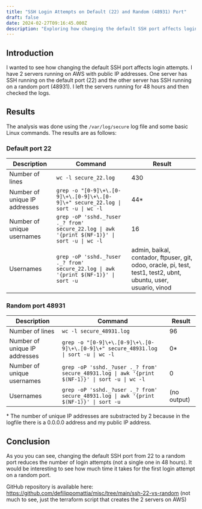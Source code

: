 ```yaml
---
title: "SSH Login Attempts on Default (22) and Random (48931) Port"
draft: false
date: 2024-02-27T09:16:45.000Z
description: "Exploring how changing the default SSH port affects login attempts."
---
```


## Introduction

I wanted to see how changing the default SSH port affects login attempts. I have 2 servers running on AWS with public IP addresses. One server has SSH running on the default port (22) and the other server has SSH running on a random port (48931). I left the servers running for 48 hours and then checked the logs.

## Results

The analysis was done using the `/var/log/secure` log file and some basic Linux commands. The results are as follows:

### Default port 22

| Description                   | Command                                                                                      | Result                                                                                                          |
| ----------------------------- | -------------------------------------------------------------------------------------------- | --------------------------------------------------------------------------------------------------------------- |
| Number of lines               | `wc -l secure_22.log`                                                                        | 430                                                                                                             |
| Number of unique IP addresses | `grep -o "[0-9]\+\.[0-9]\+\.[0-9]\+\.[0-9]\+" secure_22.log \| sort -u \| wc -l`             | 44\*                                                                                                            |
| Number of unique usernames    | `grep -oP 'sshd._?user ._? from' secure_22.log \| awk '{print $(NF-1)}' \| sort -u \| wc -l` | 16                                                                                                              |
| Usernames                     | `grep -oP 'sshd._?user ._? from' secure_22.log \| awk '{print $(NF-1)}' \| sort -u`          | admin, baikal, contador, ftpuser, git, odoo, oracle, pi, test, test1, test2, ubnt, ubuntu, user, usuario, vinod |

### Random port 48931

| Description                   | Command                                                                                         | Result      |
| ----------------------------- | ----------------------------------------------------------------------------------------------- | ----------- |
| Number of lines               | `wc -l secure_48931.log`                                                                        | 96          |
| Number of unique IP addresses | `grep -o "[0-9]\+\.[0-9]\+\.[0-9]\+\.[0-9]\+" secure_48931.log \| sort -u \| wc -l`             | 0\*         |
| Number of unique usernames    | `grep -oP 'sshd._?user ._? from' secure_48931.log \| awk '{print $(NF-1)}' \| sort -u \| wc -l` | 0           |
| Usernames                     | `grep -oP 'sshd._?user ._? from' secure_48931.log \| awk '{print $(NF-1)}' \| sort -u`          | (no output) |

\* The number of unique IP addresses are substracted by 2 because in the logfile there is a 0.0.0.0 address and my public IP address.

## Conclusion

As you you can see, changing the default SSH port from 22 to a random port reduces the number of login attempts (not a single one in 48 hours). It would be interesting to see how much time it takes for the first login attempt on a random port.

GitHub repository is available here: https://github.com/defilippomattia/misc/tree/main/ssh-22-vs-random (not much to see, just the terraform script that creates the 2 servers on AWS)
